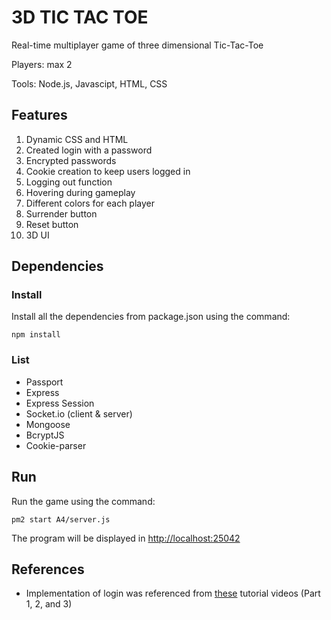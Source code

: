 # 3D TIC TAC TOE
Real-time multiplayer game of three dimensional Tic-Tac-Toe

Players: max 2

Tools: Node.js, Javascipt, HTML, CSS

## Features

1. Dynamic CSS and HTML
2. Created login with a password
3. Encrypted passwords
4. Cookie creation to keep users logged in
5. Logging out function
6. Hovering during gameplay
7. Different colors for each player
8. Surrender button
9. Reset button
10. 3D UI

## Dependencies
### Install
Install all the dependencies from package.json using the command:

`npm install`

### List
* Passport
* Express
* Express Session
* Socket.io (client & server)
* Mongoose
* BcryptJS
* Cookie-parser


## Run
Run the game using the command:

`pm2 start A4/server.js`

The program will be displayed in [http://localhost:25042](https://localhost:25042)


## References
* Implementation of login was referenced from [these](https://www.youtube.com/watch?v=Z1ktxiqyiLA&feature=youtu.be) tutorial videos (Part 1, 2, and 3)
